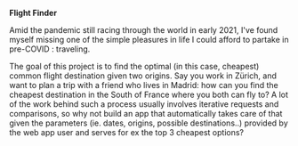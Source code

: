 **Flight Finder**

Amid the pandemic still racing through the world in early 2021, I've found myself missing one of the simple pleasures in life I could afford to partake in pre-COVID : traveling. 

The goal of this project is to find the optimal (in this case, cheapest) common flight destination given two origins. 
Say you work in Zürich, and want to plan a trip with a friend who lives in Madrid: how can you find the cheapest destination in the South of France where you both can fly to? 
A lot of the work behind such a process usually involves iterative requests and comparisons, so why not build an app that automatically takes care of that given the parameters (ie. dates, origins, possible destinations..) provided by the web app user and serves for ex the top 3 cheapest options?


